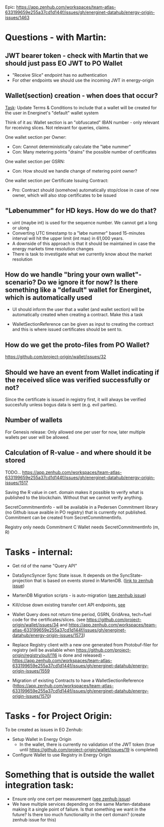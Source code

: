 Epic: https://app.zenhub.com/workspaces/team-atlas-633199659e255a37cd1d144f/issues/gh/energinet-datahub/energy-origin-issues/1463

# Questions - with Martin:

## JWT bearer token - check with Martin that we should just pass EO JWT to PO Wallet

- "Receive Slice" endpoint has no authentication
- For other endpoints we should use the incoming JWT in energy-origin

## Wallet(section) creation - when does that occur?

[Task](https://app.zenhub.com/workspaces/team-atlas-633199659e255a37cd1d144f/issues/gh/energinet-datahub/energy-origin-issues/1545): Update Terms & Conditions to include that a wallet will be created for the user in Energinet's "default" wallet system

Think of it as: Wallet section is an "obfuscated" IBAN number - only relevant for receiving slices. Not relevant for queries, claims.

One wallet section per Owner:

- Con: Cannot deterministically calculate the "løbe nummer"
- Con: Many metering points "drains" the possible number of certificates

One wallet section per GSRN:

- Con: How should we handle change of metering point owner?

One wallet section per Certificate Issuing Contract:

- Pro: Contract should (somehow) automatically stop/close in case of new owner, which will also stop certificates to be issued

## "Løbenummer" for HD keys. How do we do that?

- uint (maybe int) is used for the sequence number. We cannot get a long or ulong
- Converting UTC timestamp to a "løbe nummer" based 15-minutes interval will hit the upper limit (int max) in 61,000 years.
- A downside of this approach is that it should be maintained in case the energy markets time resolution changes
- There is task to investigate what we currently know about the market resolution

## How do we handle "bring your own wallet"-scenario? Do we ignore it for now? Is there something like a "default" wallet for Energinet, which is automatically used

- UI should inform the user that a wallet (and wallet section) will be automatically created when creating a contract. Make this a task

- WalletSectionReference can be given as input to creating the contract and this is where issued certificates should be sent to.

## How do we get the proto-files from PO Wallet?

https://github.com/project-origin/wallet/issues/32

## Should we have an event from Wallet indicating if the received slice was verified successfully or not?

Since the certificate is issued in registry first, it will always be verified succesfully unless bogus data is sent (e.g. evil parties).

## Number of wallets

For Genesis release: Only allowed one per user for now, later multiple wallets per user will be allowed.

## Calculation of R-value - and where should it be stored

TODO... https://app.zenhub.com/workspaces/team-atlas-633199659e255a37cd1d144f/issues/gh/energinet-datahub/energy-origin-issues/1517

Saving the R value in cert. domain makes it possible to verify what is published to the blockchain. Without that we cannot verify anything.

SecretCommitmentInfo - will be available in a Pedersen Commitment library (no Github issue avaible in PO registry) that is currently not published. Commitment can be created from SecretCommitmentInfo.

Registry only needs Commitment C
Wallet needs SecretCommitmentInfo (m, R)

# Tasks - internal:

* Get rid of the name "Query API"

* DataSyncSyncer Sync State issue. It depends on the SyncState-projection that is based on events stored in MartenDB. ([link to zenhub issue](https://app.zenhub.com/workspaces/team-atlas-633199659e255a37cd1d144f/issues/gh/energinet-datahub/energy-origin-issues/1574))
* MartenDB Migration scripts - is auto-migration ([see zenhub issue](https://app.zenhub.com/workspaces/team-atlas-633199659e255a37cd1d144f/issues/gh/energinet-datahub/energy-origin-issues/986))
* Kill/close down existing transfer cert API endpoints, [see](https://app.zenhub.com/workspaces/team-atlas-633199659e255a37cd1d144f/issues/gh/energinet-datahub/energy-origin-issues/1573)
* Wallet Query does not return time period, GSRN, GridArea, tech+fuel code for the certificates/slices. (see https://github.com/project-origin/wallet/issues/34 and https://app.zenhub.com/workspaces/team-atlas-633199659e255a37cd1d144f/issues/gh/energinet-datahub/energy-origin-issues/1573)
* Replace Registry client with a new one generated from Protobuf-filer for registry (will be available when https://github.com/project-origin/registry/pull/116 is done and released) - https://app.zenhub.com/workspaces/team-atlas-633199659e255a37cd1d144f/issues/gh/energinet-datahub/energy-origin-issues/1559
* Migration of existing Contracts to have a WalletSectionReference (https://app.zenhub.com/workspaces/team-atlas-633199659e255a37cd1d144f/issues/gh/energinet-datahub/energy-origin-issues/1570)

# Tasks - for Project Origin:

To be created as issues in EO Zenhub:

- Setup Wallet in Energy Origin
  - In the wallet, there is currently no validation of the JWT token (true until https://github.com/project-origin/wallet/issues/19 is completed)
- Configure Wallet to use Registry in Energy Origin

# Something that is outside the wallet integration task:

* Ensure only one cert per measurement ([see zenhub issue](https://app.zenhub.com/workspaces/team-atlas-633199659e255a37cd1d144f/issues/gh/energinet-datahub/energy-origin-issues/1114))
* We have multiple services depending on the same Marten-database making it a single point of failure. Is that something we want in the future? Is there too much functionality in the cert domain? (create zenhub issue for this)
